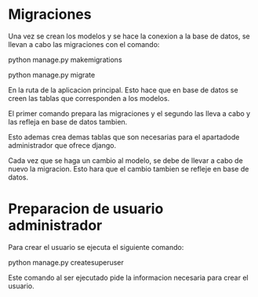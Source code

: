# Migraciones
Una vez se crean los modelos y se hace la conexion a la base de datos, se llevan a cabo las migraciones con el comando:

python manage.py makemigrations

python manage.py migrate

En la ruta de la aplicacion principal. Esto hace que en base de datos se creen las tablas que corresponden a los modelos.

El primer comando prepara las migraciones y el segundo las lleva a cabo y las refleja en base de datos tambien.

Esto ademas crea demas tablas que son necesarias para el apartadode administrador que ofrece django.

Cada vez que se haga un cambio al modelo, se debe de llevar a cabo de nuevo la migracion. Esto hara que el cambio tambien se refleje en base de datos.

# Preparacion de usuario administrador
Para crear el usuario se ejecuta el siguiente comando:

python manage.py createsuperuser

Este comando al ser ejecutado pide la informacion necesaria para crear el usuario.


